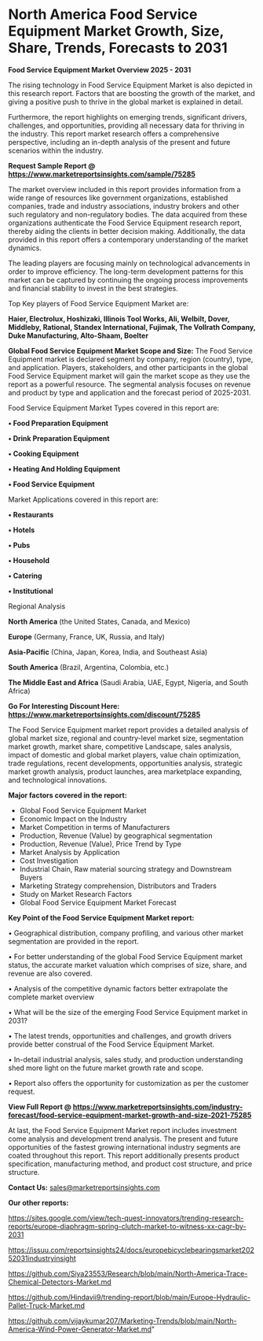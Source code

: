 # North America Food Service Equipment Market Growth, Size, Share, Trends, Forecasts to 2031

<Strong> Food Service Equipment Market Overview 2025 - 2031</strong>

The rising technology in Food Service Equipment Market is also depicted in this research report. Factors that are boosting the growth of the market, and giving a positive push to thrive in the global market is explained in detail.

Furthermore, the report highlights on emerging trends, significant drivers, challenges, and opportunities, providing all necessary data for thriving in the industry. This report market research offers a comprehensive perspective, including an in-depth analysis of the present and future scenarios within the industry.

<strong>Request Sample Report @ <a href=https://www.marketreportsinsights.com/sample/75285>https://www.marketreportsinsights.com/sample/75285</a></strong>

The market overview included in this report provides information from a wide range of resources like government organizations, established companies, trade and industry associations, industry brokers and other such regulatory and non-regulatory bodies. The data acquired from these organizations authenticate the Food Service Equipment research report, thereby aiding the clients in better decision making. Additionally, the data provided in this report offers a contemporary understanding of the market dynamics.

The leading players are focusing mainly on technological advancements in order to improve efficiency. The long-term development patterns for this market can be captured by continuing the ongoing process improvements and financial stability to invest in the best strategies.

Top Key players of Food Service Equipment Market are:

<strong>Haier, Electrolux, Hoshizaki, Illinois Tool Works, Ali, Welbilt, Dover, Middleby, Rational, Standex International, Fujimak, The Vollrath Company, Duke Manufacturing, Alto-Shaam, Boelter</strong>

<strong><b>Global Food Service Equipment Market Scope and Size:</b></strong>
The Food Service Equipment market is declared segment by company, region (country), type, and application. Players, stakeholders, and other participants in the global Food Service Equipment market will gain the market scope as they use the report as a powerful resource. The segmental analysis focuses on revenue and product by type and application and the forecast period of 2025-2031.

Food Service Equipment Market Types covered in this report are:

<strong>• Food Preparation Equipment

• Drink Preparation Equipment

• Cooking Equipment

• Heating And Holding Equipment

• Food Service Equipment</strong>

Market Applications covered in this report are:

<strong>• Restaurants

• Hotels

• Pubs

• Household

• Catering

• Institutional</strong> 

Regional Analysis

<strong>North America</strong> (the United States, Canada, and Mexico)

<strong>Europe</strong> (Germany, France, UK, Russia, and Italy)

<strong>Asia-Pacific</strong> (China, Japan, Korea, India, and Southeast Asia)

<strong>South America</strong> (Brazil, Argentina, Colombia, etc.)

<strong>The Middle East and Africa</strong> (Saudi Arabia, UAE, Egypt, Nigeria, and South Africa)

<strong>Go For Interesting Discount Here: <a href=https://www.marketreportsinsights.com/discount/75285>https://www.marketreportsinsights.com/discount/75285</a></strong>

The Food Service Equipment market report provides a detailed analysis of global market size, regional and country-level market size, segmentation market growth, market share, competitive Landscape, sales analysis, impact of domestic and global market players, value chain optimization, trade regulations, recent developments, opportunities analysis, strategic market growth analysis, product launches, area marketplace expanding, and technological innovations.

<strong><b>Major factors covered in the report:</b></strong>
<ul>
  <li>Global Food Service Equipment Market </li>
  <li>Economic Impact on the Industry</li>
  <li>Market Competition in terms of Manufacturers</li>
  <li>Production, Revenue (Value) by geographical segmentation</li>
  <li>Production, Revenue (Value), Price Trend by Type</li>
  <li>Market Analysis by Application</li>
  <li>Cost Investigation</li>
  <li>Industrial Chain, Raw material sourcing strategy and Downstream Buyers</li>
  <li>Marketing Strategy comprehension, Distributors and Traders</li>
  <li>Study on Market Research Factors</li>
  <li>Global Food Service Equipment Market Forecast</li>
</ul>

<strong><b>Key Point of the Food Service Equipment Market report:</b></strong>

• Geographical distribution, company profiling, and various other market segmentation are provided in the report.

• For better understanding of the global Food Service Equipment market status, the accurate market valuation which comprises of size, share, and revenue are also covered.

• Analysis of the competitive dynamic factors better extrapolate the complete market overview

• What will be the size of the emerging Food Service Equipment market in 2031?

• The latest trends, opportunities and challenges, and growth drivers provide better construal of the Food Service Equipment Market.

• In-detail industrial analysis, sales study, and production understanding shed more light on the future market growth rate and scope.

• Report also offers the opportunity for customization as per the customer request.

<strong><b>View Full Report @ <a href=https://www.marketreportsinsights.com/industry-forecast/food-service-equipment-market-growth-and-size-2021-75285>https://www.marketreportsinsights.com/industry-forecast/food-service-equipment-market-growth-and-size-2021-75285</a></b></strong>


At last, the Food Service Equipment Market report includes investment come analysis and development trend analysis. The present and future opportunities of the fastest growing international industry segments are coated throughout this report. This report additionally presents product specification, manufacturing method, and product cost structure, and price structure.

<strong>Contact Us:</strong>
sales@marketreportsinsights.com

<strong>Our other reports:</strong>

<a href=https://sites.google.com/view/tech-quest-innovators/trending-research-reports/europe-diaphragm-spring-clutch-market-to-witness-xx-cagr-by-2031>https://sites.google.com/view/tech-quest-innovators/trending-research-reports/europe-diaphragm-spring-clutch-market-to-witness-xx-cagr-by-2031</a>

<a href=https://issuu.com/reportsinsights24/docs/europebicyclebearingsmarket20252031industryinsight>https://issuu.com/reportsinsights24/docs/europebicyclebearingsmarket20252031industryinsight</a>

<a href=https://github.com/Siya23553/Research/blob/main/North-America-Trace-Chemical-Detectors-Market.md>https://github.com/Siya23553/Research/blob/main/North-America-Trace-Chemical-Detectors-Market.md</a>

<a href=https://github.com/Hindavii9/trending-report/blob/main/Europe-Hydraulic-Pallet-Truck-Market.md>https://github.com/Hindavii9/trending-report/blob/main/Europe-Hydraulic-Pallet-Truck-Market.md</a>

<a href=https://github.com/vijaykumar207/Marketing-Trends/blob/main/North-America-Wind-Power-Generator-Market.md>https://github.com/vijaykumar207/Marketing-Trends/blob/main/North-America-Wind-Power-Generator-Market.md</a>"
